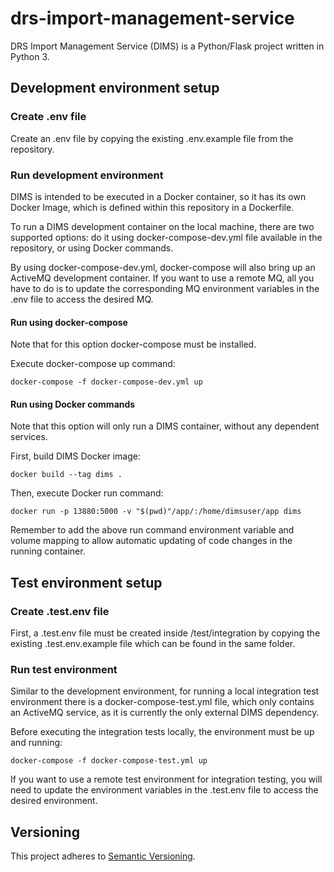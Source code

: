 # drs-import-management-service

DRS Import Management Service (DIMS) is a Python/Flask project written in Python 3.

## Development environment setup

### Create .env file

Create an .env file by copying the existing .env.example file from the repository.

### Run development environment

DIMS is intended to be executed in a Docker container, so it has its own Docker Image, which is defined within this repository in a Dockerfile.

To run a DIMS development container on the local machine, there are two supported options: do it using docker-compose-dev.yml file available in the repository, or using Docker commands.

By using docker-compose-dev.yml, docker-compose will also bring up an ActiveMQ development container. If you want to use a remote MQ, all you have to do is to update the corresponding MQ environment variables in the .env file to access the desired MQ.

#### Run using docker-compose

Note that for this option docker-compose must be installed.

Execute docker-compose up command:
````
docker-compose -f docker-compose-dev.yml up
````

#### Run using Docker commands

Note that this option will only run a DIMS container, without any dependent services.

First, build DIMS Docker image:
````
docker build --tag dims .
````

Then, execute Docker run command:
````
docker run -p 13880:5000 -v "$(pwd)"/app/:/home/dimsuser/app dims
````

Remember to add the above run command environment variable and volume mapping to allow automatic updating of code changes in the running container.

## Test environment setup

### Create .test.env file

First, a .test.env file must be created inside /test/integration by copying the existing .test.env.example file which can be found in the same folder.

### Run test environment

Similar to the development environment, for running a local integration test environment there is a docker-compose-test.yml file, which only contains an ActiveMQ service, as it is currently the only external DIMS dependency.

Before executing the integration tests locally, the environment must be up and running:
````
docker-compose -f docker-compose-test.yml up
````

If you want to use a remote test environment for integration testing, you will need to update the environment variables in the .test.env file to access the desired environment.

## Versioning

This project adheres to [Semantic Versioning](http://semver.org/spec/v2.0.0.html).
